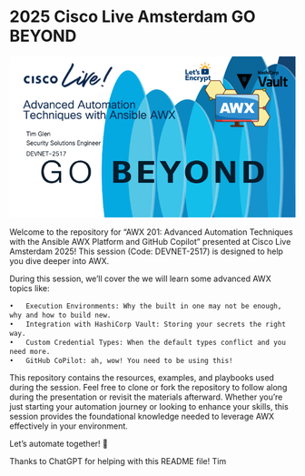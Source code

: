 # 2025 Cisco Live Amsterdam GO BEYOND

![AWX 201 Session](images/github-banner.png)

Welcome to the repository for “AWX 201: Advanced Automation Techniques with the Ansible AWX Platform and GitHub Copilot” presented at Cisco Live Amsterdam 2025! This session (Code: DEVNET-2517) is designed to help you dive deeper into AWX. 

During this session, we’ll cover the we will learn some advanced AWX topics like:

	•	Execution Environments: Why the built in one may not be enough, why and how to build new. 
	•   Integration with HashiCorp Vault: Storing your secrets the right way.
	•	Custom Credential Types: When the default types conflict and you need more.
	•	GitHub CoPilot: ah, wow! You need to be using this! 

This repository contains the resources, examples, and playbooks used during the session. Feel free to clone or fork the repository to follow along during the presentation or revisit the materials afterward. Whether you’re just starting your automation journey or looking to enhance your skills, this session provides the foundational knowledge needed to leverage AWX effectively in your environment.

Let’s automate together! 🚀

Thanks to ChatGPT for helping with this README file! Tim





